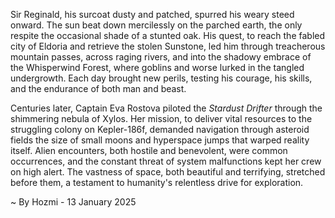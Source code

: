 
Sir Reginald, his surcoat dusty and patched, spurred his weary steed onward.  The sun beat down mercilessly on the parched earth, the only respite the occasional shade of a stunted oak.  His quest, to reach the fabled city of Eldoria and retrieve the stolen Sunstone, led him through treacherous mountain passes, across raging rivers, and into the shadowy embrace of the Whisperwind Forest, where goblins and worse lurked in the tangled undergrowth. Each day brought new perils, testing his courage, his skills, and the endurance of both man and beast.

Centuries later, Captain Eva Rostova piloted the *Stardust Drifter* through the shimmering nebula of Xylos.  Her mission, to deliver vital resources to the struggling colony on Kepler-186f, demanded navigation through asteroid fields the size of small moons and hyperspace jumps that warped reality itself.  Alien encounters, both hostile and benevolent, were common occurrences, and the constant threat of system malfunctions kept her crew on high alert.  The vastness of space, both beautiful and terrifying, stretched before them, a testament to humanity's relentless drive for exploration.

~ By Hozmi - 13 January 2025
